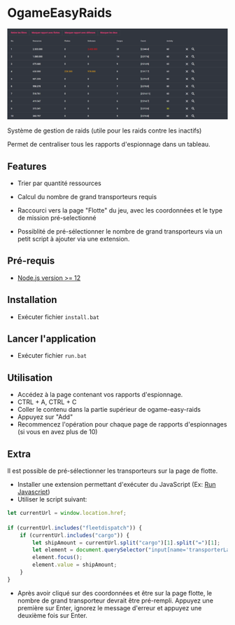 # OgameEasyRaids

![apercu](https://github.com/Robouste/ogame-easy-raids/blob/master/src/assets/overview-3.png "Apercu")

Système de gestion de raids (utile pour les raids contre les inactifs)

Permet de centraliser tous les rapports d'espionnage dans un tableau.

## Features

-   Trier par quantité ressources
-   Calcul du nombre de grand transporteurs requis
-   Raccourci vers la page "Flotte" du jeu, avec les coordonnées et le type de mission pré-selectionné

-   Possiblité de pré-sélectionner le nombre de grand transporteurs via un petit script à ajouter via une extension.

## Pré-requis

-   [Node.js version >= 12](https://nodejs.org/)

## Installation

-   Exécuter fichier `install.bat`

## Lancer l'application

-   Exécuter fichier `run.bat`

## Utilisation

-   Accédez à la page contenant vos rapports d'espionnage.
-   CTRL + A, CTRL + C
-   Coller le contenu dans la partie supérieur de ogame-easy-raids
-   Appuyez sur "Add"
-   Recommencez l'opération pour chaque page de rapports d'espionnages (si vous en avez plus de 10)

## Extra

Il est possible de pré-sélectionner les transporteurs sur la page de flotte.

-   Installer une extension permettant d'exécuter du JavaScript (Ex: [Run Javascript](https://chrome.google.com/webstore/detail/run-javascript/lmilalhkkdhfieeienjbiicclobibjao))
-   Utiliser le script suivant:

```js
let currentUrl = window.location.href;

if (currentUrl.includes("fleetdispatch")) {
	if (currentUrl.includes("cargo")) {
		let shipAmount = currentUrl.split("cargo")[1].split("=")[1];
		let element = document.querySelector("input[name='transporterLarge']");
		element.focus();
		element.value = shipAmount;
	}
}
```

-   Après avoir cliqué sur des coordonnées et être sur la page flotte, le nombre de grand transporteur devrait être pré-rempli. Appuyez une première sur Enter, ignorez le message d'erreur et appuyez une deuxième fois sur Enter.
